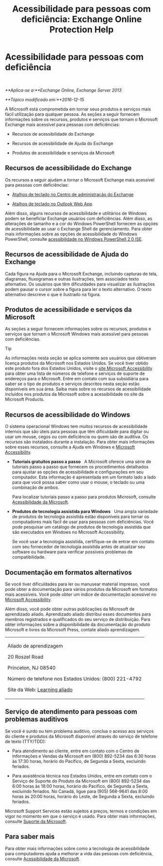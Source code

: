 ﻿---
title: 'Acessibilidade para pessoas com deficiência: Exchange Online Protection Help'
TOCTitle: Acessibilidade para pessoas com deficiência
ms:assetid: a7203ebd-ffac-4a8d-a2d0-6c8a61c8eeb8
ms:mtpsurl: https://technet.microsoft.com/pt-br/library/JJ150559(v=EXCHG.150)
ms:contentKeyID: 50484780
ms.date: 05/23/2018
mtps_version: v=EXCHG.150
ms.translationtype: MT
---

# Acessibilidade para pessoas com deficiência

 

_**Aplica-se a:**Exchange Online, Exchange Server 2013_

_**Tópico modificado em:**2016-12-15_

A Microsoft está comprometida em tornar seus produtos e serviços mais fácil utilização para qualquer pessoa. As seções a seguir fornecem informações sobre os recursos, produtos e serviços que tornam o Microsoft Exchange mais acessível para pessoas com deficiências:

  - Recursos de acessibilidade do Exchange

  - Recursos de acessibilidade de Ajuda do Exchange

  - Produtos de acessibilidade e serviços da Microsoft

## Recursos de acessibilidade do Exchange

Os recursos a seguir ajudam a tornar o Microsoft Exchange mais acessível para pessoas com deficiências:

  - [Atalhos de teclado no Centro de administração do Exchange](https://technet.microsoft.com/pt-br/library/jj150484\(v=exchg.150\))

  - [Atalhos de teclado no Outlook Web App](https://go.microsoft.com/fwlink/p/?linkid=268079)

Além disso, alguns recursos de acessibilidade e utilitários de Windows podem se beneficiar Exchange usuários com deficiências. Além disso, as alterações de tamanho e a cor do Windows PowerShell fornecem as opções de acessibilidade ao usar o Exchange Shell de gerenciamento. Para obter mais informações sobre as opções de acessibilidade do Windows PowerShell, consulte [acessibilidade no Windows PowerShell 2.0 ISE](https://go.microsoft.com/fwlink/p/?linkid=258240).

## Recursos de acessibilidade de Ajuda do Exchange

Cada figura na Ajuda para o Microsoft Exchange, incluindo capturas de tela, diagramas, fluxogramas e outras ilustrações, tem associados texto alternativo. Os usuários que têm dificuldades para visualizar as ilustrações podem pausar o cursor sobre a figura para ler o texto alternativo. O texto alternativo descreve o que é ilustrado na figura.

## Produtos de acessibilidade e serviços da Microsoft

As seções a seguir fornecem informações sobre os recursos, produtos e serviços que tornam o Microsoft Windows mais acessível para pessoas com deficiências.


> [!TIP]
> As informações nesta seção se aplica somente aos usuários que obtiveram licença produtos da Microsoft nos Estados Unidos. Se você tiver obtido este produto fora dos Estados Unidos, visite o <A href="https://www.microsoft.com/enable">site Microsoft Accessibility</A> para obter uma lista de números de telefone e serviços de suporte de endereços para o Microsoft. Entre em contato com sua subsidiária para saber se o tipo de produtos e serviços descritos nesta seção estão disponíveis em sua área. Saiba mais sobre os recursos de acessibilidade incluídos nos produtos da Microsoft sobre a acessibilidade no site da Microsoft Products.



## Recursos de acessibilidade do Windows

O sistema operacional Windows tem muitos recursos de acessibilidade internos que são úteis para pessoas que têm dificuldade para digitar ou usar um mouse, cegos ou com deficiência ou quem são de auditiva. Os recursos são instalados durante a instalação. Para obter mais informações sobre esses recursos, consulte a Ajuda em Windows e [Microsoft Accessibility](https://go.microsoft.com/fwlink/p/?linkid=18139).

  - **Tutoriais gratuitos passo a passo**   A Microsoft oferece uma série de tutoriais passo a passo que fornecem os procedimentos detalhados para ajustar as opções de acessibilidade e configurações em seu computador. Esta informação é apresentada em um formato lado a lado para que você possa saber como usar o mouse, o teclado ou uma combinação de ambos.
    
    Para localizar tutoriais passo a passo para produtos Microsoft, consulte [Acessibilidade da Microsoft](https://go.microsoft.com/fwlink/p/?linkid=18139).

  - **Produtos de tecnologia assistida para Windows**   Uma ampla variedade de produtos de tecnologia assistida estão disponíveis para tornar os computadores mais fácil de usar para pessoas com deficiências. Você pode pesquisar um catálogo de produtos de tecnologia assistida que são executados em Windows no Microsoft Accessibility.
    
    Se você usar a tecnologia assistida, certifique-se de entrar em contato com seu fornecedor de tecnologia assistida antes de atualizar seu software ou hardware para verificar possíveis problemas de compatibilidade.

## Documentação em formatos alternativos

Se você tiver dificuldades para ler ou manusear material impresso, você pode obter a documentação para vários produtos da Microsoft em formatos mais acessíveis. Você pode obter um índice de documentação acessível no [Microsoft Accessibility](https://go.microsoft.com/fwlink/p/?linkid=18139).

Além disso, você pode obter outras publicações da Microsoft de aprendizado aliado. Aprendizado aliado distribui esses documentos para membros registrados e qualificados do seu serviço de distribuição. Para obter informações sobre a disponibilidade da documentação do produto Microsoft e livros da Microsoft Press, contate aliado aprendizagem.


<table>
<colgroup>
<col style="width: 100%" />
</colgroup>
<tbody>
<tr class="odd">
<td><p>Aliado de aprendizagem</p>
<p>20 Roszel Road</p>
<p>Princeton, NJ 08540</p>
<p>Número de telefone nos Estados Unidos: (800) 221-4792</p>
<p>Site da Web: <a href="https://www.learningally.org/">Learning aliado</a></p></td>
</tr>
</tbody>
</table>


## Serviço de atendimento para pessoas com problemas auditivos

Se você é surdo ou tem problema auditivo, conclua o acesso aos serviços do cliente e produtos da Microsoft disponível através do serviço de telefone de texto (TTY/TDD):

  - Para atendimento ao cliente, entre em contato com o Centro de Informações e Vendas da Microsoft em (800) 892-5234 das 6:30 horas às 17:30 horas, horário do Pacífico, de Segunda a Sexta, excluindo feriados.

  - Para assistência técnica nos Estados Unidos, entre em contato com o Serviço de Suporte do Produto da Microsoft em (800) 892-5234 das 6:00 horas às 18:00 horas, horário do Pacífico, de Segunda a Sexta, excluindo feriados. No Canadá, ligue para (905) 568-9641 das 8:00 horas às 20:00 horas, horário do Leste, de Segunda a Sexta, excluindo feriados.

Microsoft Support Services estão sujeitos a preços, termos e condições em vigor no momento em que o serviço é usado. Para obter mais informações, consulte [Suporte da Microsoft](https://go.microsoft.com/fwlink/p/?linkid=18142).

## Para saber mais

Para obter mais informações sobre como a tecnologia de acessibilidade para computadores ajuda a melhorar a vida das pessoas com deficiência, consulte [Acessibilidade da Microsoft](http://go.microsoft.com/fwlink/p/?linkid=18139).

